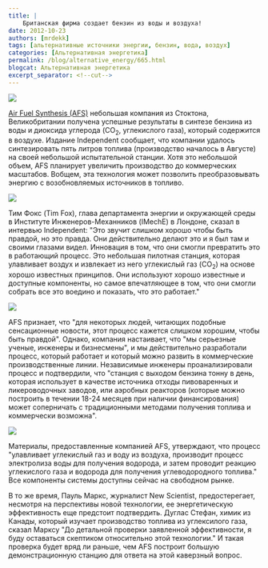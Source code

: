 ```yaml
---
title: |
    Британская фирма создает бензин из воды и воздуха!
date: 2012-10-23
authors: [mrdekk]
tags: [альтернативные источники энергии, бензин, вода, воздух]
categories: [Альтернативная энергетика]
permalink: /blog/alternative_energy/665.html
blogcat: Альтернативная энергетика
excerpt_separator: <!--cut-->
---
```



![](http://itw66.ru/uploads/images/00/00/01/2012/10/23/b95f14.jpg)


[Air Fuel Synthesis (AFS)](http://www.airfuelsynthesis.com/home.html) небольшая компания из Стоктона, Великобритании получена успешные результаты в синтезе бензина из воды и диоксида углерода (CO<sub>2</sub>, углекислого газа), который содержится в воздухе. Издание Independent сообщает, что компании удалось синтезировать пять литров топлива (производство началось в Августе) на своей небольшой испытательной станции. Хотя это небольшой объем, AFS планирует увеличить производство до коммерческих масштабов. Вобщем, эта технология может позволить преобразовывать энергию с возобновляемых источников в топливо.


<!--cut-->



![](http://itw66.ru/uploads/images/00/00/01/2012/10/23/00d37b.jpg)


Тим Фокс (Tim Fox), глава департамента энергии и окружающей среды в Институте Инженеров-Механников (IMechE) в Лондоне, сказал в интервью Independent: "Это звучит слишком хорошо чтобы быть правдой, но это правда. Они действительно делают это и я был там и своими глазами видел. Инновация в том, что они смогли превратить это в работающий процесс. Это небольшая пилотная станция, которая улавливает воздух и извлекает из него углекислый газ (CO<sub>2</sub>) на основе хорошо известных принципов. Они используют хорошо известные и доступные компоненты, но самое впечатляющее в том, что они смогли собрать все это воедино и показать, что это работает."


![](http://itw66.ru/uploads/images/00/00/01/2012/10/23/9d9f53.jpg)


AFS признает, что "для некоторых людей, читающих подобные сенсационные новости, этот процесс кажется слишком хорошим, чтобы быть правдой". Однако, компания настаивает, что "мы серьезные ученые, инженеры и бизнесмены", и мы действительно разработали процесс, который работает и который можно развить в коммерческие производственные линии. Независимые инженеры проанализировали процесс и подтвердили, что "станция с выходом бензина тонну в день, которая использует в качестве источника отходы пивоваренных и ликероводочных заводов, или аэробных реакторов (которые можно построить в течении 18-24 месяцев при наличии финансирования) может соперничать с традиционными методами получения топлива и коммерчески возможна".


![](http://itw66.ru/uploads/images/00/00/01/2012/10/23/c3a4d4.jpg)


Материалы, предоставленные компанией AFS, утверждают, что процесс "улавливает углекислый газ и воду из воздуха, производит процесс электролиза воды для получения водорода, и затем проводит реакцию углекислого газа и водорода для получения углеводородного топлива." Все компоненты системы доступны сейчас на свободном рынке.

В то же время, Пауль Маркс, журналист New Scientist, предостерегает, несмотря на перспективы новой технологии, ее энергетическую эффективность еще предстоит подтвердить. Дуглас Стефан, химик из Канады, который изучает производство топлива из углексилого газа, сказал Марксу "До детальной проверки заявленной эффективности, я буду оставаться скептиком относительно этой технологии." И такая проверка будет вряд ли раньше, чем AFS построит большую демонстрационную станцию для ответа на этой каверзный вопрос.
